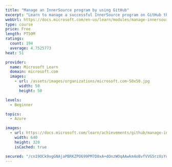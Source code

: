 ```yaml
---
title: "Manage an InnerSource program by using GitHub"
excerpt: "Learn to manage a successful InnerSource program on GitHub through effective discoverability, guidance, and maintenance."
webUrl: https://docs.microsoft.com/en-us/learn/modules/manage-innersource-program-github/
type: course
price: Free
length: PT50M
ratings:
  count: 194
  average: 4.7525773
heat: 51

provider:
  name: Microsoft Learn
  domain: microsoft.com
  images:
    - url: /assets/images/organizations/microsoft.com-50x50.jpg
      width: 50
      height: 50

levels:
  - Beginner

topics:
  - Azure

images:
  - url: https://docs.microsoft.com/learn/achievements/github/manage-innersource-program-github-social.png
    width: 640
    height: 320
    isCached: true

secured: "/cn19OCk9xgGNAjaPBRKZPO699PM7D0xA+dOnzWOqAAwkm4oBvfVVG5rzXsYuGNqfVDD6kvc9KrmYcVoN7RqOykyn0WvrHKjHGy7iTfMjzG+q3gF8q+IlJPJdF1dTPtuFkUyzK6M5ddfjvSfRB+DAyAD2y9HA+MUtW6LelMpJewN0RcdFpXvt2IhvkazCS1HZjTBOdgAo+s6Q1YTFCSh3NykIMtIg4pVlLoHJQXiRn0+4vDj5/u/pBftXbjlk7pUpZggvp6WUdsSFq3cH2Msf4y0DE354jylSXeo36ZZHQlW5i3WEcjuwA3ljuGcSmICI2qXK7v22A+eiwSjQrwN9FtwyLr+EFDlLQlmR8ZSeFtC+QrshcqMXuw+nPrugAwYuWVQgzv4+KXMNQkymPaTJaKPX009NPoWCaKnqFPuL0I=;cPz3IxbCC3fsA9UkS+hkWA=="
---
```


